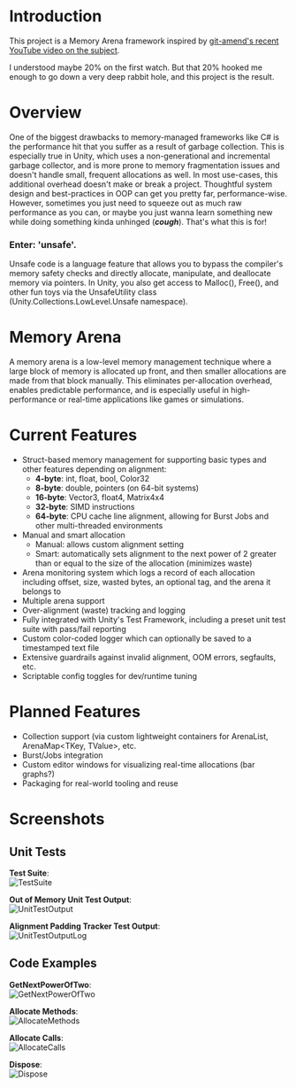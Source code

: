 # Introduction

This project is a Memory Arena framework inspired by [git-amend's recent YouTube video on the subject](https://www.youtube.com/watch?v=qIJxPAJ3R-I). 

I understood maybe 20% on the first watch. But that 20% hooked me enough to go down a very deep rabbit hole, and this project is the result.

# Overview
One of the biggest drawbacks to memory-managed frameworks like C# is the performance hit that you suffer as a result of garbage collection. This is especially true in Unity, which uses a non-generational and incremental garbage collector, and is more prone to memory fragmentation issues and doesn't handle small, frequent allocations as well. In most use-cases, this additional overhead doesn't make or break a project. Thoughtful system design and best-practices in OOP can get you pretty far, performance-wise. However, sometimes you just need to squeeze out as much raw performance as you can, or maybe you just wanna learn something new while doing something kinda unhinged (***cough***). That's what this is for!

### Enter: 'unsafe'.

Unsafe code is a language feature that allows you to bypass the compiler's memory safety checks and directly allocate, manipulate, and deallocate memory via pointers. In Unity, you also get access to Malloc(), Free(), and other fun toys via the UnsafeUtility class (Unity.Collections.LowLevel.Unsafe namespace). 

# Memory Arena

A memory arena is a low-level memory management technique where a large block of memory is allocated up front, and then smaller allocations are made from that block manually. This eliminates per-allocation overhead, enables predictable performance, and is especially useful in high-performance or real-time applications like games or simulations.

# Current Features

- Struct-based memory management for supporting basic types and other features depending on alignment:
  - **4-byte**: int, float, bool, Color32
  - **8-byte**: double, pointers (on 64-bit systems)
  - **16-byte**: Vector3, float4, Matrix4x4
  - **32-byte**: SIMD instructions
  - **64-byte**: CPU cache line alignment, allowing for Burst Jobs and other multi-threaded environments
- Manual and smart allocation
  - Manual: allows custom alignment setting
  - Smart: automatically sets alignment to the next power of 2 greater than or equal to the size of the allocation (minimizes waste)
- Arena monitoring system which logs a record of each allocation including offset, size, wasted bytes, an optional tag, and the arena it belongs to
- Multiple arena support
- Over-alignment (waste) tracking and logging
- Fully integrated with Unity's Test Framework, including a preset unit test suite with pass/fail reporting
- Custom color-coded logger which can optionally be saved to a timestamped text file
- Extensive guardrails against invalid alignment, OOM errors, segfaults, etc.
- Scriptable config toggles for dev/runtime tuning

# Planned Features

- Collection support (via custom lightweight containers for ArenaList<T>, ArenaMap<TKey, TValue>, etc.
- Burst/Jobs integration
- Custom editor windows for visualizing real-time allocations (bar graphs?)
- Packaging for real-world tooling and reuse

# Screenshots

## Unit Tests

**Test Suite**:\
![TestSuite](https://github.com/user-attachments/assets/c5c93156-ab39-4a19-91b7-dc2385d51199)

**Out of Memory Unit Test Output**:\
![UnitTestOutput](https://github.com/user-attachments/assets/c00b597a-73bb-40ab-8c71-5b9ca71c0d5d)

**Alignment Padding Tracker Test Output**:\
![UnitTestOutputLog](https://github.com/user-attachments/assets/af972bb8-3869-436b-868a-8ae1f716984f)

## Code Examples

**GetNextPowerOfTwo**:\
![GetNextPowerOfTwo](https://github.com/user-attachments/assets/63800a36-4ae6-4c99-823d-3b6357791b59)

**Allocate Methods**:\
![AllocateMethods](https://github.com/user-attachments/assets/b470a200-2d09-448d-9fea-55e30c4f6d22)

**Allocate Calls**:\
![AllocateCalls](https://github.com/user-attachments/assets/031cd8b9-7026-4f13-b202-24233f70ee0e)

**Dispose**:\
![Dispose](https://github.com/user-attachments/assets/93ad0aa7-b16e-428f-b8b0-0255e754e9fa)
